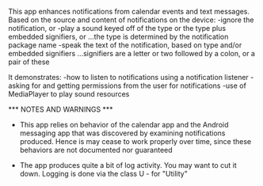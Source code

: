This app enhances notifications from calendar events and text messages.
Based on the source and content of notifications on the device:
  -ignore the notification, or
  -play a sound keyed off of the type or the type plus embedded signifiers, or
     ...the type is determined by the notification package name
  -speak the text of the notification, based on type and/or embedded signifiers
     ...signifiers are a letter or two followed by a colon, or a pair of these

It demonstrates:
  -how to listen to notifications using a notification listener
  -asking for and getting permissions from the user for notifications
  -use of MediaPlayer to play sound resources

*** NOTES AND WARNINGS ***

* This app relies on behavior of the calendar app and the Android messaging app
  that was discovered by examining notifications produced. 
  Hence is may cease to work properly over time, since these behaviors
  are not documented nor guaranteed

* The app produces quite a bit of log activity. You may want to cut it down.
  Logging is done via the class U - for "Utility"




